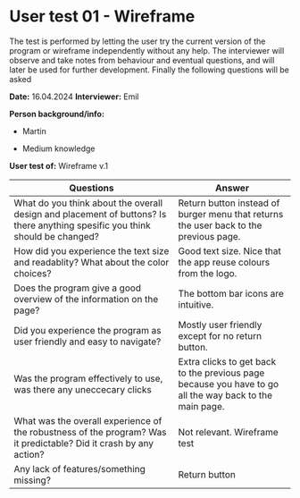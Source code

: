  

# User test 01 - Wireframe



The test is performed by letting the user try the current version of the program or wireframe
independently without any help. The interviewer will observe and take notes from behaviour and
eventual questions, and will later be used for further development. Finally the following
questions will be asked



**Date:** 16.04.2024
**Interviewer:** Emil

**Person background/info:** 

- Martin

- Medium knowledge

**User test of:** Wireframe v.1



| Questions                                                    | Answer                                                       |
| ------------------------------------------------------------ | ------------------------------------------------------------ |
| What do you think about the overall design and placement of buttons? Is there anything spesific you think should be changed? | Return button instead of burger menu that returns the user back to the previous page. |
| How did you experience the text size and readablity? What about the color choices? | Good text size. Nice that the app reuse colours from the logo. |
| Does the program give a good overview of the information on the page? | The bottom bar icons are intuitive.                          |
| Did you experience the program as user friendly and easy to navigate? | Mostly user friendly except for no return button.            |
| Was the program effectively to use, was there any uneccecary clicks | Extra clicks to get back to the previous page because you have to go all the way back to the main page. |
| What was the overall experience of the robustness of the program? Was it predictable? Did it crash by any action? | Not relevant. Wireframe test                                 |
| Any lack of features/something missing?                      | Return button                                                |

